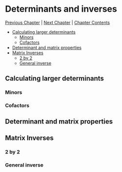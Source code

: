 # Determinants and inverses <!-- omit in toc -->

[Previous Chapter][prev] | [Next Chapter][next] | [Chapter Contents][index]

[prev]: ./02geometry.md
[next]: ./04hyperbolic.md
[index]: ./index.md

- [Calculating larger determinants](#calculating-larger-determinants)
  - [Minors](#minors)
  - [Cofactors](#cofactors)
- [Determinant and matrix properties](#determinant-and-matrix-properties)
- [Matrix Inverses](#matrix-inverses)
  - [2 by 2](#2-by-2)
  - [General inverse](#general-inverse)

## Calculating larger determinants

### Minors

### Cofactors

## Determinant and matrix properties

## Matrix Inverses

### 2 by 2

### General inverse